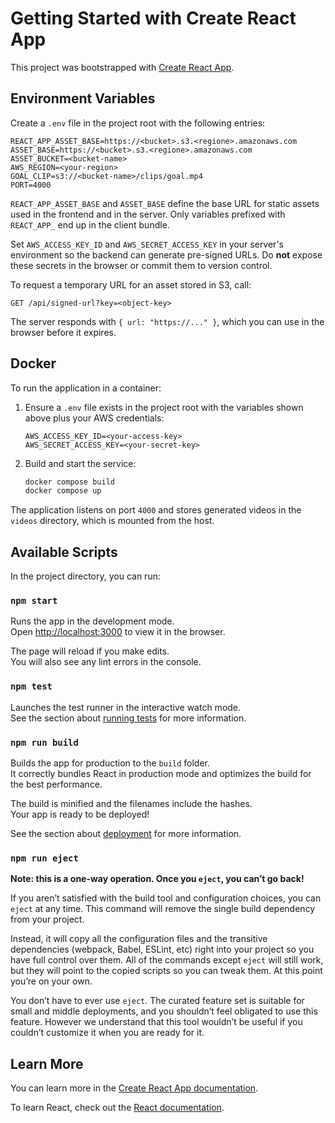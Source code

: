 # Getting Started with Create React App

This project was bootstrapped with [Create React App](https://github.com/facebook/create-react-app).

## Environment Variables

Create a `.env` file in the project root with the following entries:

```
REACT_APP_ASSET_BASE=https://<bucket>.s3.<regione>.amazonaws.com
ASSET_BASE=https://<bucket>.s3.<regione>.amazonaws.com
ASSET_BUCKET=<bucket-name>
AWS_REGION=<your-region>
GOAL_CLIP=s3://<bucket-name>/clips/goal.mp4
PORT=4000
```

`REACT_APP_ASSET_BASE` and `ASSET_BASE` define the base URL for static assets used in the frontend and in the server.
Only variables prefixed with `REACT_APP_` end up in the client bundle.

Set `AWS_ACCESS_KEY_ID` and `AWS_SECRET_ACCESS_KEY` in your server's environment
so the backend can generate pre-signed URLs. Do **not** expose these secrets in
the browser or commit them to version control.

To request a temporary URL for an asset stored in S3, call:

```
GET /api/signed-url?key=<object-key>
```

The server responds with `{ url: "https://..." }`, which you can use in the browser before it expires.

## Docker

To run the application in a container:

1. Ensure a `.env` file exists in the project root with the variables shown above
   plus your AWS credentials:

   ```
   AWS_ACCESS_KEY_ID=<your-access-key>
   AWS_SECRET_ACCESS_KEY=<your-secret-key>
   ```

2. Build and start the service:

   ```bash
   docker compose build
   docker compose up
   ```

The application listens on port `4000` and stores generated videos in the `videos`
directory, which is mounted from the host.

## Available Scripts

In the project directory, you can run:

### `npm start`

Runs the app in the development mode.\
Open [http://localhost:3000](http://localhost:3000) to view it in the browser.

The page will reload if you make edits.\
You will also see any lint errors in the console.

### `npm test`

Launches the test runner in the interactive watch mode.\
See the section about [running tests](https://facebook.github.io/create-react-app/docs/running-tests) for more information.

### `npm run build`

Builds the app for production to the `build` folder.\
It correctly bundles React in production mode and optimizes the build for the best performance.

The build is minified and the filenames include the hashes.\
Your app is ready to be deployed!

See the section about [deployment](https://facebook.github.io/create-react-app/docs/deployment) for more information.

### `npm run eject`

**Note: this is a one-way operation. Once you `eject`, you can’t go back!**

If you aren’t satisfied with the build tool and configuration choices, you can `eject` at any time. This command will remove the single build dependency from your project.

Instead, it will copy all the configuration files and the transitive dependencies (webpack, Babel, ESLint, etc) right into your project so you have full control over them. All of the commands except `eject` will still work, but they will point to the copied scripts so you can tweak them. At this point you’re on your own.

You don’t have to ever use `eject`. The curated feature set is suitable for small and middle deployments, and you shouldn’t feel obligated to use this feature. However we understand that this tool wouldn’t be useful if you couldn’t customize it when you are ready for it.

## Learn More

You can learn more in the [Create React App documentation](https://facebook.github.io/create-react-app/docs/getting-started).

To learn React, check out the [React documentation](https://reactjs.org/).
